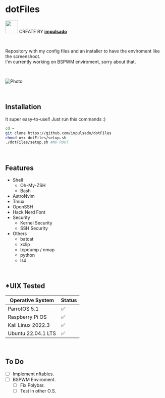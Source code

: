 # dotFiles
<img width="40" src="https://user-images.githubusercontent.com/72570835/160851125-da20806b-a367-4e2c-8253-bdd620191ac5.jpg"/> CREATE BY [**impulsado**](https://www.instagram.com/impulsado/)

<br/>

Repository with my config files and an installer to have the enviroment like the screenshoot. <br/>
I'm currently working on BSPWM enviroment, sorry about that.

<br/>

![Photo](https://raw.githubusercontent.com/impulsado/dotFiles/main/assets/Screenshot.jpg)

<br/>

## Installation
It super easy-to-use!! Just run this commands :)

```sh
cd ~
git clone https://github.com/impulsado/dotFiles
chmod u+x dotFiles/setup.sh
./dotFiles/setup.sh #NO ROOT
```

<br/>

## Features
- Shell
    - Oh-My-ZSH
    - Bash
- AstroNvim
- Tmux
- OpenSSH
- Hack Nerd Font
- Security
    - Kernel Security 
    - SSH Security
- Others 
    - batcat 
    - xclip
    - tcpdump / nmap 
    - python
    - lsd

<br/>

## *UIX Tested
| Operative System | Status |
| --- | --- |
| ParrotOS 5.1 | ✅ |
| Raspberry Pi OS | ✅ | 
| Kali Linux 2022.3 | ✅ |
| Ubuntu 22.04.1 LTS | ✅ |

<br/>

## To Do
- [ ] Implement nftables.
- [ ] BSPWM Enviroment.
    - [ ] Fix Polybar.
    - [ ] Test in other O.S.
